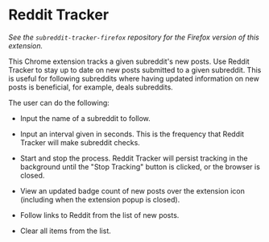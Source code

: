 # Reddit Tracker

*See the `subreddit-tracker-firefox` repository for the Firefox version of this extension.*

This Chrome extension tracks a given subreddit's new posts.
Use Reddit Tracker to stay up to date on new posts submitted to a given subreddit. This is useful for following subreddits where having updated information on new posts is beneficial, for example, deals subreddits.

The user can do the following:

+ Input the name of a subreddit to follow.

+ Input an interval given in seconds. This is the frequency that Reddit Tracker will make subreddit checks.

+ Start and stop the process. Reddit Tracker will persist tracking in the background until the "Stop Tracking" button is clicked, or the browser is closed.

+ View an updated badge count of new posts over the extension icon (including when the extension popup is closed).

+ Follow links to Reddit from the list of new posts.

+ Clear all items from the list.
